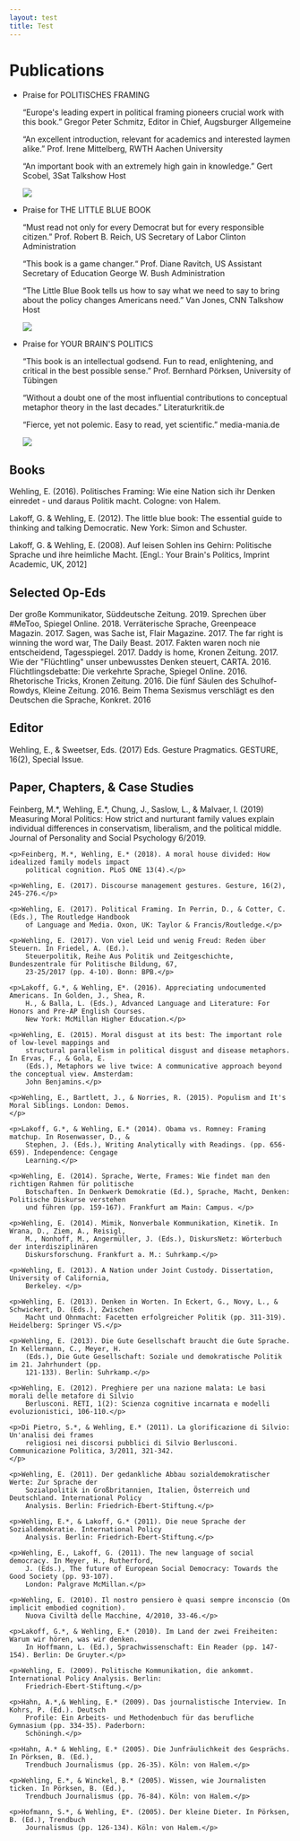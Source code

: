 ```yaml
---
layout: test
title: Test
---
```

<H1>
    Publications
</H1>
<div class="publications">
    <ul>
        <li>
            <div>
                <p>Praise for POLITISCHES FRAMING</p>
                <p>“Europe's leading expert in political framing pioneers crucial work with this book.”
                    Gregor Peter Schmitz, Editor in Chief, Augsburger Allgemeine</p>
                <p>“An excellent introduction, relevant for academics and interested laymen alike.”
                    Prof. Irene Mittelberg, RWTH Aachen University</p>
                <p>“An important book with an extremely high gain in knowledge.”
                    Gert Scobel, 3Sat Talkshow Host</p>
            </div>
            <img src="pictures/publications1.jpg"/>
        </li>
        <li>
            <div>
                <p>Praise for THE LITTLE BLUE BOOK</p>
                <p>“Must read not only for every Democrat but for every responsible citizen.”
                    Prof. Robert B. Reich, US Secretary of Labor
                    Clinton Administration</p>
                <p>“This book is a game changer.“
                    Prof. Diane Ravitch, US Assistant Secretary of Education
                    George W. Bush Administration</p>
                <p>“The Little Blue Book tells us how to say what we need to say to bring about the
                    policy changes Americans need.”
                    Van Jones, CNN Talkshow Host </p>
            </div>
            <img src="pictures/publications2.jpg"/>
        </li>
        <li>
            <div>
                <p>Praise for YOUR BRAIN'S POLITICS</p>
                <p>“This book is an intellectual godsend. Fun to read, enlightening, and critical in the
                    best possible sense.”
                    Prof. Bernhard Pörksen, University of Tübingen</p>
                <p>“Without a doubt one of the most influential contributions to conceptual metaphor
                    theory in the last decades.”
                    Literaturkritik.de</p>
                <p>“Fierce, yet not polemic. Easy to read, yet scientific.”
                    media-mania.de</p>
            </div>
            <img src="pictures/publications3.jpg"/>
        </li>
    </ul>
</div>
<h2>Books</h2>
<div>
    <p>Wehling, E. (2016). Politisches Framing: Wie eine Nation sich ihr Denken einredet - und daraus
        Politik macht. Cologne: von Halem.</p>
    <p>Lakoff, G. & Wehling, E. (2012). The little blue book: The essential guide to thinking and
        talking Democratic. New York: Simon and Schuster.</p>
    <p>Lakoff, G. & Wehling, E. (2008). Auf leisen Sohlen ins Gehirn: Politische Sprache und ihre
        heimliche Macht. [Engl.: Your Brain's Politics, Imprint Academic, UK, 2012]</p>
</div>
<h2>Selected Op-Eds</h2>
<div>
    <p>Der große Kommunikator, Süddeutsche Zeitung. 2019.
        Sprechen über #MeToo, Spiegel Online. 2018.
        Verräterische Sprache, Greenpeace Magazin. 2017.
        Sagen, was Sache ist, Flair Magazine. 2017.
        The far right is winning the word war, The Daily Beast. 2017.
        Fakten waren noch nie entscheidend, Tagesspiegel. 2017.
        Daddy is home, Kronen Zeitung. 2017.
        Wie der "Flüchtling" unser unbewusstes Denken steuert, CARTA. 2016.
        Flüchtlingsdebatte: Die verkehrte Sprache, Spiegel Online. 2016.
        Rhetorische Tricks, Kronen Zeitung. 2016.
        Die fünf Säulen des Schulhof-Rowdys, Kleine Zeitung. 2016.
        Beim Thema Sexismus verschlägt es den Deutschen die Sprache, Konkret. 2016</p>
</div>
<h2>Editor</h2>
<div>
    <p>Wehling, E., & Sweetser, Eds. (2017) Eds. Gesture Pragmatics. GESTURE, 16(2), Special Issue.</p>
</div>
<h2>Paper, Chapters, & Case Studies</h2>
<div>
    <p>Feinberg, M.*, Wehling, E.*, Chung, J., Saslow, L., & Malvaer, I. (2019) Measuring Moral
        Politics: How strict and nurturant family values explain individual differences in conservatism,
        liberalism, and the political middle. Journal of Personality and Social Psychology 6/2019.</p>

    <p>Feinberg, M.*, Wehling, E.* (2018). A moral house divided: How idealized family models impact
        political cognition. PLoS ONE 13(4).</p>

    <p>Wehling, E. (2017). Discourse management gestures. Gesture, 16(2), 245-276.</p>

    <p>Wehling, E. (2017). Political Framing. In Perrin, D., & Cotter, C. (Eds.), The Routledge Handbook
        of Language and Media. Oxon, UK: Taylor & Francis/Routledge.</p>

    <p>Wehling, E. (2017). Von viel Leid und wenig Freud: Reden über Steuern. In Friedel, A. (Ed.).
        Steuerpolitik, Reihe Aus Politik und Zeitgeschichte, Bundeszentrale für Politische Bildung, 67,
        23-25/2017 (pp. 4-10). Bonn: BPB.</p>

    <p>Lakoff, G.*, & Wehling, E*. (2016). Appreciating undocumented Americans. In Golden, J., Shea, R.
        H., & Balla, L. (Eds.), Advanced Language and Literature: For Honors and Pre-AP English Courses.
        New York: McMillan Higher Education.</p>

    <p>Wehling, E. (2015). Moral disgust at its best: The important role of low-level mappings and
        structural parallelism in political disgust and disease metaphors. In Ervas, F., & Gola, E.
        (Eds.), Metaphors we live twice: A communicative approach beyond the conceptual view. Amsterdam:
        John Benjamins.</p>

    <p>Wehling, E., Bartlett, J., & Norries, R. (2015). Populism and It's Moral Siblings. London: Demos.
    </p>

    <p>Lakoff, G.*, & Wehling, E.* (2014). Obama vs. Romney: Framing matchup. In Rosenwasser, D., &
        Stephen, J. (Eds.), Writing Analytically with Readings. (pp. 656-659). Independence: Cengage
        Learning.</p>

    <p>Wehling, E. (2014). Sprache, Werte, Frames: Wie findet man den richtigen Rahmen für politische
        Botschaften. In Denkwerk Demokratie (Ed.), Sprache, Macht, Denken: Politische Diskurse verstehen
        und führen (pp. 159-167). Frankfurt am Main: Campus. </p>

    <p>Wehling, E. (2014). Mimik, Nonverbale Kommunikation, Kinetik. In Wrana, D., Ziem, A., Reisigl,
        M., Nonhoff, M., Angermüller, J. (Eds.), DiskursNetz: Wörterbuch der interdisziplinären
        Diskursforschung. Frankfurt a. M.: Suhrkamp.</p>

    <p>Wehling, E. (2013). A Nation under Joint Custody. Dissertation, University of California,
        Berkeley. </p>

    <p>Wehling, E. (2013). Denken in Worten. In Eckert, G., Novy, L., & Schwickert, D. (Eds.), Zwischen
        Macht und Ohnmacht: Facetten erfolgreicher Politik (pp. 311-319). Heidelberg: Springer VS.</p>

    <p>Wehling, E. (2013). Die Gute Gesellschaft braucht die Gute Sprache. In Kellermann, C., Meyer, H.
        (Eds.), Die Gute Gesellschaft: Soziale und demokratische Politik im 21. Jahrhundert (pp.
        121-133). Berlin: Suhrkamp.</p>

    <p>Wehling, E. (2012). Preghiere per una nazione malata: Le basi morali delle metafore di Silvio
        Berlusconi. RETI, 1(2): Scienza cognitive incarnata e modelli evoluzionistici, 106-110.</p>

    <p>Di Pietro, S.*, & Wehling, E.* (2011). La glorificazione di Silvio: Un'analisi dei frames
        religiosi nei discorsi pubblici di Silvio Berlusconi. Communicazione Politica, 3/2011, 321-342.
    </p>

    <p>Wehling, E. (2011). Der gedankliche Abbau sozialdemokratischer Werte: Zur Sprache der
        Sozialpolitik in Großbritannien, Italien, Österreich und Deutschland. International Policy
        Analysis. Berlin: Friedrich-Ebert-Stiftung.</p>

    <p>Wehling, E.*, & Lakoff, G.* (2011). Die neue Sprache der Sozialdemokratie. International Policy
        Analysis. Berlin: Friedrich-Ebert-Stiftung.</p>

    <p>Wehling, E., Lakoff, G. (2011). The new language of social democracy. In Meyer, H., Rutherford,
        J. (Eds.), The future of European Social Democracy: Towards the Good Society (pp. 93-107).
        London: Palgrave McMillan.</p>

    <p>Wehling, E. (2010). Il nostro pensiero è quasi sempre inconscio (On implicit embodied cognition).
        Nuova Civiltà delle Macchine, 4/2010, 33-46.</p>

    <p>Lakoff, G.*, & Wehling, E.* (2010). Im Land der zwei Freiheiten: Warum wir hören, was wir denken.
        In Hoffmann, L. (Ed.), Sprachwissenschaft: Ein Reader (pp. 147-154). Berlin: De Gruyter.</p>

    <p>Wehling, E. (2009). Politische Kommunikation, die ankommt. International Policy Analysis. Berlin:
        Friedrich-Ebert-Stiftung.</p>

    <p>Hahn, A.*,& Wehling, E.* (2009). Das journalistische Interview. In Kohrs, P. (Ed.). Deutsch
        Profile: Ein Arbeits- und Methodenbuch für das berufliche Gymnasium (pp. 334-35). Paderborn:
        Schöningh.</p>

    <p>Hahn, A.* & Wehling, E.* (2005). Die Junfräulichkeit des Gesprächs. In Pörksen, B. (Ed.),
        Trendbuch Journalismus (pp. 26-35). Köln: von Halem.</p>

    <p>Wehling, E.*, & Winckel, B.* (2005). Wissen, wie Journalisten ticken. In Pörksen, B. (Ed.),
        Trendbuch Journalismus (pp. 76-84). Köln: von Halem.</p>

    <p>Hofmann, S.*, & Wehling, E*. (2005). Der kleine Dieter. In Pörksen, B. (Ed.), Trendbuch
        Journalismus (pp. 126-134). Köln: von Halem.</p>

</div>